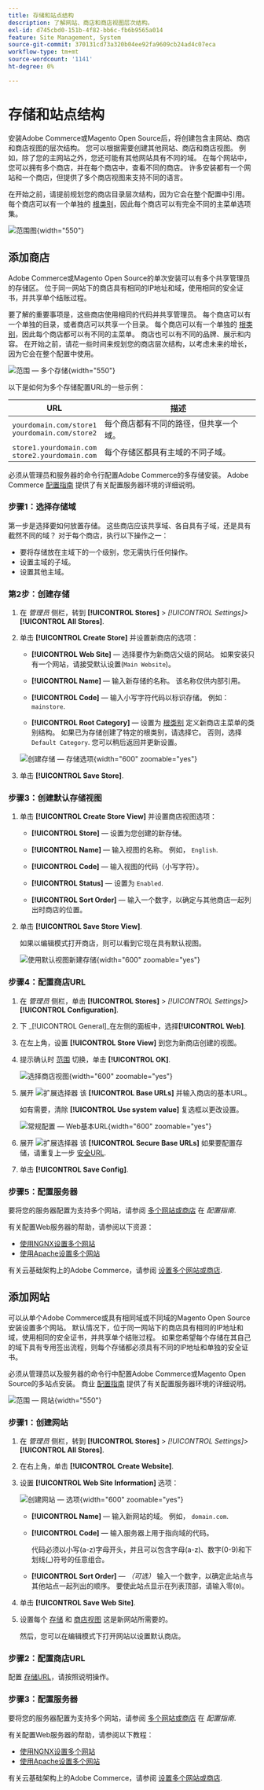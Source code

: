 ```yaml
---
title: 存储和站点结构
description: 了解网站、商店和商店视图层次结构。
exl-id: d745cbd0-151b-4f82-bb6c-fb6b9565a014
feature: Site Management, System
source-git-commit: 370131cd73a320b04ee92fa9609cb24ad4c07eca
workflow-type: tm+mt
source-wordcount: '1141'
ht-degree: 0%

---
```


# 存储和站点结构

安装Adobe Commerce或Magento Open Source后，将创建包含主网站、商店和商店视图的层次结构。 您可以根据需要创建其他网站、商店和商店视图。 例如，除了您的主网站之外，您还可能有其他网站具有不同的域。 在每个网站中，您可以拥有多个商店，并在每个商店中，查看不同的商店。 许多安装都有一个网站和一个商店，但提供了多个商店视图来支持不同的语言。

在开始之前，请提前规划您的商店目录层次结构，因为它会在整个配置中引用。 每个商店可以有一个单独的 [根类别](../catalog/category-root.md)，因此每个商店可以有完全不同的主菜单选项集。

![范围图](./assets/scope-multisite.svg){width="550"}

## 添加商店

Adobe Commerce或Magento Open Source的单次安装可以有多个共享管理员的存储区。 位于同一网站下的商店具有相同的IP地址和域，使用相同的安全证书，并共享单个结账过程。

要了解的重要事项是，这些商店使用相同的代码并共享管理员。 每个商店可以有一个单独的目录，或者商店可以共享一个目录。 每个商店可以有一个单独的 [根类别](../catalog/category-root.md)，因此每个商店都可以有不同的主菜单。 商店也可以有不同的品牌、展示和内容。 在开始之前，请花一些时间来规划您的商店层次结构，以考虑未来的增长，因为它会在整个配置中使用。

![范围 — 多个存储](./assets/scope-multistore.svg){width="550"}

以下是如何为多个存储配置URL的一些示例：

| URL | 描述 |
| --- | ----------- |
| `yourdomain.com/store1`<br>`yourdomain.com/store2` | 每个商店都有不同的路径，但共享一个域。 |
| `store1.yourdomain.com`<br>`store2.yourdomain.com` | 每个存储区都具有主域的不同子域。 |

必须从管理员和服务器的命令行配置Adobe Commerce的多存储安装。 Adobe Commerce [配置指南](https://experienceleague.adobe.com/docs/commerce-operations/configuration-guide/multi-sites/ms-overview.html) 提供了有关配置服务器环境的详细说明。

### 步骤1：选择存储域

第一步是选择要如何放置存储。 这些商店应该共享域、各自具有子域，还是具有截然不同的域？ 对于每个商店，执行以下操作之一：

- 要将存储放在主域下的一个级别，您无需执行任何操作。
- 设置主域的子域。
- 设置其他主域。

### 第2步：创建存储

1. 在 _管理员_ 侧栏，转到 **[!UICONTROL Stores]** > _[!UICONTROL Settings]_>**[!UICONTROL All Stores]**.

1. 单击 **[!UICONTROL Create Store]** 并设置新商店的选项：

   - **[!UICONTROL Web Site]**  — 选择要作为新商店父级的网站。 如果安装只有一个网站，请接受默认设置(`Main Website`)。

   - **[!UICONTROL Name]**  — 输入新存储的名称。 该名称仅供内部引用。

   - **[!UICONTROL Code]**  — 输入小写字符代码以标识存储。 例如： `mainstore`.

   - **[!UICONTROL Root Category]**  — 设置为 [根类别](../catalog/category-root.md) 定义新商店主菜单的类别结构。 如果已为存储创建了特定的根类别，请选择它。 否则，选择 `Default Category`. 您可以稍后返回并更新设置。

   ![创建存储 — 存储选项](./assets/stores-all-store-information.png){width="600" zoomable="yes"}

1. 单击 **[!UICONTROL Save Store]**.

### 步骤3：创建默认存储视图

1. 单击 **[!UICONTROL Create Store View]** 并设置商店视图选项：

   - **[!UICONTROL Store]**  — 设置为您创建的新存储。

   - **[!UICONTROL Name]**  — 输入视图的名称。 例如， `English`.

   - **[!UICONTROL Code]**  — 输入视图的代码（小写字符）。

   - **[!UICONTROL Status]**  — 设置为 `Enabled`.

   - **[!UICONTROL Sort Order]**  — 输入一个数字，以确定与其他商店一起列出时商店的位置。

1. 单击 **[!UICONTROL Save Store View]**.

   如果以编辑模式打开商店，则可以看到它现在具有默认视图。

   ![使用默认视图新建存储](./assets/new-store-default-view.png){width="600" zoomable="yes"}

### 步骤4：配置商店URL

1. 在 _管理员_ 侧栏，单击 **[!UICONTROL Stores]** > _[!UICONTROL Settings]_>**[!UICONTROL Configuration]**.

1. 下 _[!UICONTROL General]_在左侧的面板中，选择&#x200B;**[!UICONTROL Web]**.

1. 在左上角，设置 **[!UICONTROL Store View]** 到您为新商店创建的视图。

1. 提示确认时 [范围](../getting-started/websites-stores-views.md#scope-settings) 切换，单击 **[!UICONTROL OK]**.

   ![选择商店视图](./assets/create-store-config-view.png){width="600" zoomable="yes"}

1. 展开 ![扩展选择器](../assets/icon-display-expand.png) 该 **[!UICONTROL Base URLs]** 并输入商店的基本URL。

   如有需要，清除 **[!UICONTROL Use system value]** 复选框以更改设置。

   ![常规配置 — Web基本URL](./assets/config-general-web-base-urls-clear-checkbox.png){width="600" zoomable="yes"}

1. 展开 ![扩展选择器](../assets/icon-display-expand.png) 该 **[!UICONTROL Secure Base URLs]** 如果要配置存储，请重复上一步 [安全URL](store-urls.md).

1. 单击 **[!UICONTROL Save Config]**.

### 步骤5：配置服务器

要将您的服务器配置为支持多个网站，请参阅 [多个网站或商店](https://experienceleague.adobe.com/docs/commerce-operations/configuration-guide/multi-sites/ms-overview.html) 在 _配置指南_.

有关配置Web服务器的帮助，请参阅以下资源：

- [使用NGNX设置多个网站](https://experienceleague.adobe.com/docs/commerce-operations/configuration-guide/multi-sites/ms-nginx.html)
- [使用Apache设置多个网站](https://experienceleague.adobe.com/docs/commerce-operations/configuration-guide/multi-sites/ms-apache.html)

有关云基础架构上的Adobe Commerce，请参阅 [设置多个网站或商店](https://experienceleague.adobe.com/docs/commerce-cloud-service/user-guide/configure-store/multiple-sites.html).

## 添加网站

可以从单个Adobe Commerce或具有相同域或不同域的Magento Open Source安装设置多个网站。 默认情况下，位于同一网站下的商店具有相同的IP地址和域，使用相同的安全证书，并共享单个结账过程。 如果您希望每个存储在其自己的域下具有专用签出流程，则每个存储都必须具有不同的IP地址和单独的安全证书。

必须从管理员以及服务器的命令行中配置Adobe Commerce或Magento Open Source的多站点安装。 商业 [配置指南](https://experienceleague.adobe.com/docs/commerce-operations/configuration-guide/multi-sites/ms-overview.html) 提供了有关配置服务器环境的详细说明。

![范围 — 网站](./assets/scope-multisite.svg){width="550"}

### 步骤1：创建网站

1. 在 _管理员_ 侧栏，转到 **[!UICONTROL Stores]** > _[!UICONTROL Settings]_>**[!UICONTROL All Stores]**.

1. 在右上角，单击 **[!UICONTROL Create Website]**.

1. 设置 **[!UICONTROL Web Site Information]** 选项：

   ![创建网站 — 选项](./assets/create-website-info.png){width="600" zoomable="yes"}

   - **[!UICONTROL Name]**  — 输入新网站的域。 例如， `domain.com`.

   - **[!UICONTROL Code]**  — 输入服务器上用于指向域的代码。

     代码必须以小写(a-z)字母开头，并且可以包含字母(a-z)、数字(0-9)和下划线(_)符号的任意组合。

   - **[!UICONTROL Sort Order]** — _（可选）_ 输入一个数字，以确定此站点与其他站点一起列出的顺序。 要使此站点显示在列表顶部，请输入零(`0`)。

1. 单击 **[!UICONTROL Save Web Site]**.

1. 设置每个 [存储](#add-stores) 和 [商店视图](store-views.md) 这是新网站所需要的。

   然后，您可以在编辑模式下打开网站以设置默认商店。

### 步骤2：配置商店URL

配置 [存储URL](store-urls.md)，请按照说明操作。

### 步骤3：配置服务器

要将您的服务器配置为支持多个网站，请参阅 [多个网站或商店](https://experienceleague.adobe.com/docs/commerce-operations/configuration-guide/multi-sites/ms-overview.html) 在 _配置指南_.

有关配置Web服务器的帮助，请参阅以下教程：

- [使用NGNX设置多个网站](https://experienceleague.adobe.com/docs/commerce-operations/configuration-guide/multi-sites/ms-nginx.html)
- [使用Apache设置多个网站](https://experienceleague.adobe.com/docs/commerce-operations/configuration-guide/multi-sites/ms-apache.html)

有关云基础架构上的Adobe Commerce，请参阅 [设置多个网站或商店](https://experienceleague.adobe.com/docs/commerce-cloud-service/user-guide/configure-store/multiple-sites.html).
